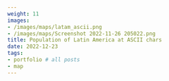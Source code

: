 ```yaml
---
weight: 11
images:
- /images/maps/latam_ascii.png
- /images/maps/Screenshot 2022-11-26 205022.png
title: Population of Latin America at ASCII chars
date: 2022-12-23
tags:
- portfolio # all posts
- map
---
```




